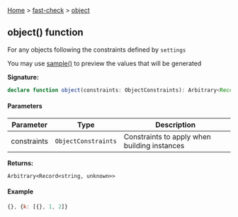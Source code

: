[Home](/) &gt; [fast-check](../fast-check.md) &gt; [object](object_2.md)

## object() function

For any objects following the constraints defined by `settings`

You may use [sample()](sample_1.md) to preview the values that will be generated

<b>Signature:</b>

```typescript
declare function object(constraints: ObjectConstraints): Arbitrary<Record<string, unknown>>;
```

#### Parameters

|  Parameter | Type | Description |
|  --- | --- | --- |
|  constraints | <code>ObjectConstraints</code> | Constraints to apply when building instances |

<b>Returns:</b>

`Arbitrary<Record<string, unknown>>`

#### Example


```javascript
{}, {k: [{}, 1, 2]}

```

